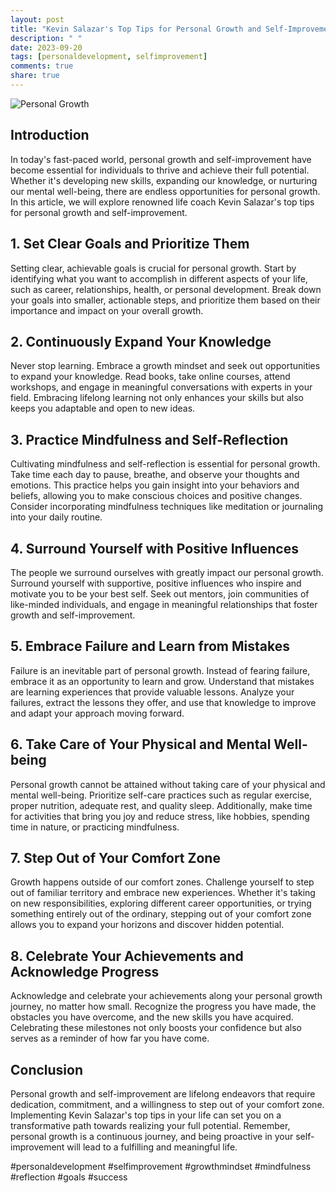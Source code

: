 ```yaml
---
layout: post
title: "Kevin Salazar's Top Tips for Personal Growth and Self-Improvement"
description: " "
date: 2023-09-20
tags: [personaldevelopment, selfimprovement]
comments: true
share: true
---
```


![Personal Growth](https://source.unsplash.com/1600x900/?personal,development,self-improvement)

## Introduction

In today's fast-paced world, personal growth and self-improvement have become essential for individuals to thrive and achieve their full potential. Whether it's developing new skills, expanding our knowledge, or nurturing our mental well-being, there are endless opportunities for personal growth. In this article, we will explore renowned life coach Kevin Salazar's top tips for personal growth and self-improvement.

## 1. Set Clear Goals and Prioritize Them

Setting clear, achievable goals is crucial for personal growth. Start by identifying what you want to accomplish in different aspects of your life, such as career, relationships, health, or personal development. Break down your goals into smaller, actionable steps, and prioritize them based on their importance and impact on your overall growth.

## 2. Continuously Expand Your Knowledge

Never stop learning. Embrace a growth mindset and seek out opportunities to expand your knowledge. Read books, take online courses, attend workshops, and engage in meaningful conversations with experts in your field. Embracing lifelong learning not only enhances your skills but also keeps you adaptable and open to new ideas.

## 3. Practice Mindfulness and Self-Reflection

Cultivating mindfulness and self-reflection is essential for personal growth. Take time each day to pause, breathe, and observe your thoughts and emotions. This practice helps you gain insight into your behaviors and beliefs, allowing you to make conscious choices and positive changes. Consider incorporating mindfulness techniques like meditation or journaling into your daily routine.

## 4. Surround Yourself with Positive Influences

The people we surround ourselves with greatly impact our personal growth. Surround yourself with supportive, positive influences who inspire and motivate you to be your best self. Seek out mentors, join communities of like-minded individuals, and engage in meaningful relationships that foster growth and self-improvement.

## 5. Embrace Failure and Learn from Mistakes

Failure is an inevitable part of personal growth. Instead of fearing failure, embrace it as an opportunity to learn and grow. Understand that mistakes are learning experiences that provide valuable lessons. Analyze your failures, extract the lessons they offer, and use that knowledge to improve and adapt your approach moving forward.

## 6. Take Care of Your Physical and Mental Well-being

Personal growth cannot be attained without taking care of your physical and mental well-being. Prioritize self-care practices such as regular exercise, proper nutrition, adequate rest, and quality sleep. Additionally, make time for activities that bring you joy and reduce stress, like hobbies, spending time in nature, or practicing mindfulness.

## 7. Step Out of Your Comfort Zone

Growth happens outside of our comfort zones. Challenge yourself to step out of familiar territory and embrace new experiences. Whether it's taking on new responsibilities, exploring different career opportunities, or trying something entirely out of the ordinary, stepping out of your comfort zone allows you to expand your horizons and discover hidden potential.

## 8. Celebrate Your Achievements and Acknowledge Progress

Acknowledge and celebrate your achievements along your personal growth journey, no matter how small. Recognize the progress you have made, the obstacles you have overcome, and the new skills you have acquired. Celebrating these milestones not only boosts your confidence but also serves as a reminder of how far you have come.

## Conclusion

Personal growth and self-improvement are lifelong endeavors that require dedication, commitment, and a willingness to step out of your comfort zone. Implementing Kevin Salazar's top tips in your life can set you on a transformative path towards realizing your full potential. Remember, personal growth is a continuous journey, and being proactive in your self-improvement will lead to a fulfilling and meaningful life.

#personaldevelopment #selfimprovement #growthmindset #mindfulness #reflection #goals #success